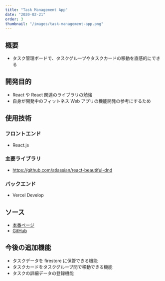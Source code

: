 ```yaml
---
title: "Task Management App"
date: "2020-02-21"
order: 3
thumbnail: "/images/task-management-app.png"
---
```


## 概要

- タスク管理ボードで、タスクグループやタスクカードの移動を直感的にできる

## 開発目的

- React や React 関連のライブラリの勉強
- 自身が開発中のフィットネス Web アプリの機能開発の参考にするため

## 使用技術

### フロントエンド

- React.js

### 主要ライブラリ

- https://github.com/atlassian/react-beautiful-dnd

### バックエンド

- Vercel Develop

## ソース

- [本番ページ](https://trello-clone-three-lime.vercel.app/)
- [GitHub](https://github.com/kaity-kaity/trello-clone)

## 今後の追加機能

- タスクデータを firestore に保管できる機能
- タスクカードをタスクグループ間で移動できる機能
- タスクの詳細データの登録機能
